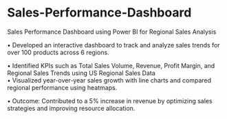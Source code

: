 # Sales-Performance-Dashboard
Sales Performance Dashboard using Power BI for Regional Sales Analysis
<br>

• Developed an interactive dashboard to track and analyze sales trends for over 100 products across 6 regions.
<br>

• Identified KPIs such as Total Sales Volume, Revenue, Profit Margin, and Regional Sales Trends using US
Regional Sales Data
<br>
• Visualized year-over-year sales growth with line charts and compared regional performance using heatmaps.
<br>

• Outcome: Contributed to a 5% increase in revenue by optimizing sales strategies and improving resource
allocation.
